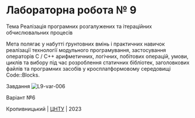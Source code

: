 ﻿# Лабораторна робота № 9

Тема Реалізація програмних розгалужених та ітераційних обчислювальних процесів

Мета полягає у набутті ґрунтовних вмінь і практичних
навичок реалізації технології модульного програмування,
застосування операторів С / С++ арифметичних, логічних, побітових
операцій, умови, циклів та вибору під час розроблення статичних
бібліотек, заголовкових файлів та програмних засобів у
кросплатформовому середовищі Code::Blocks.

Завдання
![L9-var-006](https://user-images.githubusercontent.com/124577680/230343985-a788ecab-7bc5-419e-ae9d-8c0e22f15724.jpg)

Варіант №6


Кропивницький | <a href="http://www.kntu.kr.ua/">ЦНТУ</a> | 2023
